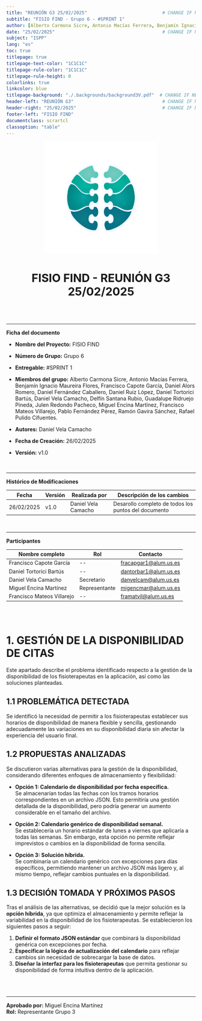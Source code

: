 ```yaml
---
title: "REUNIÓN G3 25/02/2025"                            # CHANGE IF NEEDED
subtitle: "FISIO FIND - Grupo 6 - #SPRINT 1"
author: [Alberto Carmona Sicre, Antonio Macías Ferrera, Benjamín Ignacio Maureira Flores, Francisco Capote García, Daniel Alors Romero, Daniel Fernández Caballero, Daniel Ruiz López, Daniel Tortorici Bartús, Daniel Vela Camacho, Delfín Santana Rubio, Guadalupe Ridruejo Pineda, Julen Redondo Pacheco, Miguel Encina Martínez, Francisco Mateos Villarejo, Pablo Fernández Pérez, Ramón Gavira Sánchez, Rafael Pulido Cifuentes]
date: "25/02/2025"                                        # CHANGE IF NEEDED
subject: "ISPP"
lang: "es"
toc: true
titlepage: true
titlepage-text-color: "1C1C1C"
titlepage-rule-color: "1C1C1C"
titlepage-rule-height: 0
colorlinks: true
linkcolor: blue
titlepage-background: "./.backgrounds/background3V.pdf"  # CHANGE IF NEEDED
header-left: "REUNIÓN G3"                                 # CHANGE IF NEEDED
header-right: "25/02/2025"                                # CHANGE IF NEEDED
footer-left: "FISIO FIND"
documentclass: scrartcl
classoption: "table"  
---
```


<!-- COMMENT THIS WHEN EXPORTING TO PDF -->
<p align="center">
  <img src="../../.img/Logo_FisioFind_Verde_sin_fondo.PNG" alt="Logo FisioFind" width="300" />
</p>

<h1 align="center" style="font-size: 30px; font-weight: bold;">
  FISIO FIND  -  REUNIÓN G3 25/02/2025
</h1>

<br>

<!-- COMMENT WHEN EXPORTING TO PDF
**ÍNDICE**
- [**1. GESTIÓN DE LA DISPONIBILIDAD DE CITAS**](#1-gestión-de-la-disponibilidad-de-citas)
  - [**1.1 PROBLEMÁTICA DETECTADA**](#11-problemática-detectada)
  - [**1.2 PROPUESTAS ANALIZADAS**](#12-propuestas-analizadas)
  - [**1.3 DECISIÓN TOMADA Y PRÓXIMOS PASOS**](#13-decisión-tomada-y-próximos-pasos)
<!-- COMMENT WHEN EXPORTING TO PDF -->

<br>


---

**Ficha del documento**

- **Nombre del Proyecto:** FISIO FIND

- **Número de Grupo:** Grupo 6

- **Entregable:** #SPRINT 1

- **Miembros del grupo:** Alberto Carmona Sicre, Antonio Macías Ferrera, Benjamín Ignacio Maureira Flores, Francisco Capote García, Daniel Alors Romero, Daniel Fernández Caballero, Daniel Ruiz López, Daniel Tortorici Bartús, Daniel Vela Camacho, Delfín Santana Rubio, Guadalupe Ridruejo Pineda, Julen Redondo Pacheco, Miguel Encina Martínez, Francisco Mateos Villarejo, Pablo Fernández Pérez, Ramón Gavira Sánchez, Rafael Pulido Cifuentes.

- **Autores:** Daniel Vela Camacho

- **Fecha de Creación:** 26/02/2025  

- **Versión:** v1.0

<br>


---

**Histórico de Modificaciones**

| Fecha      | Versión | Realizada por       | Descripción de los cambios                           |
| ---------- | ------- | ------------------- | ---------------------------------------------------- |
| 26/02/2025 | v1.0    | Daniel Vela Camacho | Desarollo completo de todos los puntos del documento |

<br>

---

**Participantes**

| Nombre completo            | Rol           | Contacto              |
| -------------------------- | ------------- | --------------------- |
| Francisco Capote García    | --            | fracapgar1@alum.us.es |
| Daniel Tortorici Bartús    | --            | dantorbar1@alum.us.es |
| Daniel Vela Camacho        | Secretario    | danvelcam@alum.us.es  |
| Miguel Encina Martínez     | Representante | migencmar@alum.us.es  |
| Francisco Mateos Villarejo | --            | framatvil@alum.us.es  |

<br>

<!-- \newpage -->

<br>


# **1. GESTIÓN DE LA DISPONIBILIDAD DE CITAS**

Este apartado describe el problema identificado respecto a la gestión de la disponibilidad de los fisioterapeutas en la aplicación, así como las soluciones planteadas.

## **1.1 PROBLEMÁTICA DETECTADA**

Se identificó la necesidad de permitir a los fisioterapeutas establecer sus horarios de disponibilidad de manera flexible y sencilla, gestionando adecuadamente las variaciones en su disponibilidad diaria sin afectar la experiencia del usuario final.

## **1.2 PROPUESTAS ANALIZADAS**

Se discutieron varias alternativas para la gestión de la disponibilidad, considerando diferentes enfoques de almacenamiento y flexibilidad:

- **Opción 1: Calendario de disponibilidad por fecha específica.**  
  Se almacenarían todas las fechas con los tramos horarios correspondientes en un archivo JSON. Esto permitiría una gestión detallada de la disponibilidad, pero podría generar un aumento considerable en el tamaño del archivo.

- **Opción 2: Calendario genérico de disponibilidad semanal.**  
  Se establecería un horario estándar de lunes a viernes que aplicaría a todas las semanas. Sin embargo, esta opción no permite reflejar imprevistos o cambios en la disponibilidad de forma sencilla.

- **Opción 3: Solución híbrida.**  
  Se combinaría un calendario genérico con excepciones para días específicos, permitiendo mantener un archivo JSON más ligero y, al mismo tiempo, reflejar cambios puntuales en la disponibilidad.

## **1.3 DECISIÓN TOMADA Y PRÓXIMOS PASOS**

Tras el análisis de las alternativas, se decidió que la mejor solución es la **opción híbrida**, ya que optimiza el almacenamiento y permite reflejar la variabilidad en la disponibilidad de los fisioterapeutas. Se establecieron los siguientes pasos a seguir:

1. **Definir el formato JSON estándar** que combinará la disponibilidad genérica con excepciones por fecha.
2. **Especificar la lógica de actualización del calendario** para reflejar cambios sin necesidad de sobrecargar la base de datos.
3. **Diseñar la interfaz para los fisioterapeutas** que permita gestionar su disponibilidad de forma intuitiva dentro de la aplicación.

<br>

<br>


---

**Aprobado por:** Miguel Encina Martínez  
**Rol:** Representante Grupo 3
